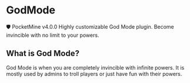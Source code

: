 # GodMode
 🛡️ PocketMine v4.0.0 Highly customizable God Mode plugin. Become invincible with no limit to your powers.
## What is God Mode?
God Mode is when you are completely invincible with infinite powers. It is mostly used by admins to troll players or just have fun with their powers.
